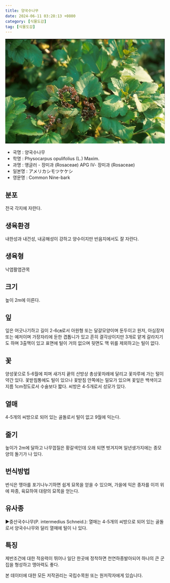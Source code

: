 ```yaml
---
title: 양국수나무
date: 2024-06-11 03:28:13 +0800
category: [식물도감]
tag: [식물도감]
---
```




![양국수나무](/assets/img/fileUpload/plants/basic/Rosaceae/Physocarpus/12593/12593_8_th2.jpg)
- 국명 : 양국수나무
- 학명 : Physocarpus opulifolius (L.) Maxim.
- 과명 : 앵글러 - 장미과 (Rosaceae) APG Ⅳ- 장미과 (Rosaceae)
- 일본명 : アメリカシモツケケシ
- 영문명 : Common Nine-bark


## 분포
전국 각지에 자란다.
## 생육환경
내한성과 내건성, 내공해성이 강하고 양수이지만 반음지에서도 잘 자란다.
## 생육형
낙엽활엽관목
## 크기
높이 2m에 이른다.
## 잎
잎은 어긋나기하고 길이 2-6㎝로서 아원형 또는 달걀모양이며 둔두이고 원저, 아심장저 또는 예저이며 가장자리에 둔한 겹톱니가 있고 흔히 결각상이지만 3개로 얕게 갈라지기도 하며 3출맥이 있고 표면에 털이 거의 없으며 뒷면도 맥 위를 제외하고는 털이 없다.
## 꽃
양성꽃으로 5-6월에 피며 새가지 끝의 산방상 총상꽃차례에 달리고 꽃자루에 가는 털이 약간 있다. 꽃받침통에도 털이 있으나 꽃받침 안쪽에는 밀모가 있으며 꽃잎은 백색이고 지름 1cm정도로서 수술보다 짧다. 씨방은 4-5개로서 성모가 있다.
## 열매
4-5개의 씨방으로 되어 있는 골돌로서 털이 없고 9월에 익는다.
## 줄기
높이가 2m에 달하고 나무껍질은 황갈색인데 오래 되면 벗겨지며 일년생가지에는 종모양의 돌기가 나 있다.
## 번식방법
번식은 맹아를 포기나누기하면 쉽게 묘목을 얻을 수 있으며, 가을에 익은 종자를 이끼 위에 파종, 육묘하여 대량의 묘목을 얻는다.
## 유사종
▶중산국수나무(P. intermedius Schneid.): 열매는 4-5개의 씨방으로 되어 있는 골돌로서 양국수나무와 달리 열매에 털이 나 있다.
## 특징
제반조건에 대한 적응력이 뛰어나 일단 한곳에 정착하면 천연하종발아되어 하나의 큰 군집을 형성하고 맹아력도 좋다.






본 데이터에 대한 모든 저작권리는 국립수목원 또는 원저작자에게 있습니다.
